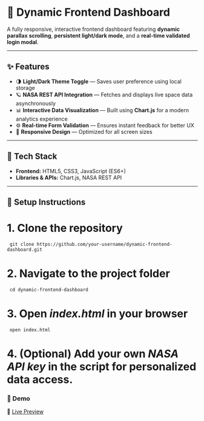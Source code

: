 # 🚀 Dynamic Frontend Dashboard

A fully responsive, interactive frontend dashboard featuring **dynamic parallax scrolling**, **persistent light/dark mode**, and a **real-time validated login modal**.

---

## ✨ Features
- 🌗 **Light/Dark Theme Toggle** — Saves user preference using local storage  
- 🪐 **NASA REST API Integration** — Fetches and displays live space data asynchronously  
- 📊 **Interactive Data Visualization** — Built using **Chart.js** for a modern analytics experience  
- ⚙️ **Real-time Form Validation** — Ensures instant feedback for better UX  
- 📱 **Responsive Design** — Optimized for all screen sizes  

---

## 🧰 Tech Stack
- **Frontend:** HTML5, CSS3, JavaScript (ES6+)  
- **Libraries & APIs:** Chart.js, NASA REST API  

---

## 🔧 Setup Instructions

# 1. Clone the repository
     git clone https://github.com/your-username/dynamic-frontend-dashboard.git
# 2. Navigate to the project folder
     cd dynamic-frontend-dashboard
# 3. Open *index.html* in your browser
     open index.html
# 4. (Optional) Add your own *NASA API key* in the script for personalized data access.
  
### 🌌 Demo  
🔗 [Live Preview](https://rishabhg-coder.github.io/parallax-page/)
